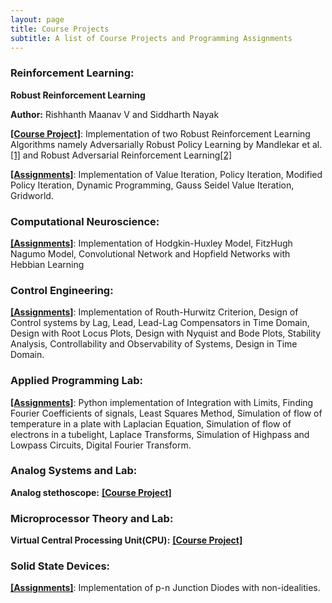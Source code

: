 ```yaml
---
layout: page
title: Course Projects
subtitle: A list of Course Projects and Programming Assignments
---
```


### Reinforcement Learning:
**Robust Reinforcement Learning**

**Author:** Rishhanth Maanav V and Siddharth Nayak

[**[Course Project]**](https://github.com/nsidn98/Robust-Reinforcement-Learning): Implementation of two Robust Reinforcement Learning Algorithms namely Adversarially Robust Policy Learning by Mandlekar et al.[[1]](https://stanfordvl.github.io/ARPL/arpl_mzg_iros17.pdf) and Robust Adversarial Reinforcement Learning[[2]](https://arxiv.org/abs/1703.02702)

[**[Assignments]**](https://github.com/nsidn98/Reinforcement-Learning-CS6700): Implementation of Value Iteration, Policy Iteration, Modified Policy Iteration, Dynamic Programming, Gauss Seidel Value Iteration, Gridworld.

### Computational Neuroscience:
[**[Assignments]**](https://github.com/nsidn98/Computational-Neuroscience): Implementation of Hodgkin-Huxley Model, FitzHugh Nagumo Model, Convolutional Network and Hopfield Networks with Hebbian Learning

### Control Engineering:
[**[Assignments]**](https://github.com/nsidn98/Control-Engineering): Implementation of Routh-Hurwitz Criterion, Design of Control systems by Lag, Lead, Lead-Lag Compensators in Time Domain, Design with Root Locus Plots, Design with Nyquist and Bode Plots, Stability Analysis, Controllability and Observability of Systems, Design in Time Domain.

### Applied Programming Lab:
[**[Assignments]**](https://github.com/nsidn98/Applied-Programming-Lab): Python implementation of Integration with Limits, Finding Fourier Coefficients of signals, Least Squares Method, Simulation of flow of temperature in a plate with Laplacian Equation, Simulation of flow of electrons in a tubelight, Laplace Transforms, Simulation of Highpass and Lowpass Circuits, Digital Fourier Transform.

### Analog Systems and Lab:
**Analog stethoscope:** [**[Course Project]**](https://github.com/nsidn98/Analog-Systems)

### Microprocessor Theory and Lab:
**Virtual Central Processing Unit(CPU):** [**[Course Project]**](https://github.com/nsidn98/Microprocessor-Verilog)

### Solid State Devices:
[**[Assignments]**](https://github.com/nsidn98/Solid-State-Devices): Implementation of p-n Junction Diodes with non-idealities.

